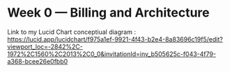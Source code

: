 # Week 0 — Billing and Architecture

Link to my Lucid Chart conceptiual diagram  : https://lucid.app/lucidchart/f975a1ef-9921-4f43-b2e4-8a83696c19f5/edit?viewport_loc=-2842%2C-1972%2C1560%2C2013%2C0_0&invitationId=inv_b505625c-f043-4f79-a368-bcee26e0fbb0
